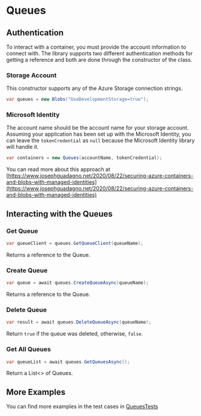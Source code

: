 # Queues

## Authentication

To interact with a container, you must provide the account information to connect with.  The library supports two different authentication methods for getting a reference and both are done through the constructor of the class.

### Storage Account

This constructor supports any of the Azure Storage connection strings.

```cs
var queues = new Blobs("UseDevelopmentStorage=true");
```

### Microsoft Identity

The account name should be the account name for your storage account. Assuming your application has been set up with the Microsoft Identity, you can leave the `tokenCredential` as `null` because the Microsoft Identity library will handle it.

```cs
var containers = new Queues(accountName, tokenCredential);
```

You can read more about this approach at [https://www.josephguadagno.net/2020/08/22/securing-azure-containers-and-blobs-with-managed-identities](https://www.josephguadagno.net/2020/08/22/securing-azure-containers-and-blobs-with-managed-identities)

## Interacting with the Queues

### Get Queue

```cs
var queueClient = queues.GetQueueClient(queueName);
```

Returns a reference to the Queue.

### Create Queue

```cs
var queue = await queues.CreateQueueAsync(queueName);
```

Returns a reference to the Queue.

### Delete Queue

```cs
var result = await queues.DeleteQueueAsync(queueName);
```

Return `true` if the queue was deleted, otherwise, `false`.

### Get All Queues

```cs
var queueList = await queues.GetQueuesAsync();
```

Return a List<> of Queues.

## More Examples

You can find more examples in the test cases in [QueuesTests](/tests/QueuesTests.cs.)